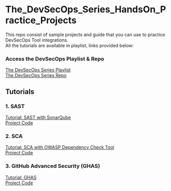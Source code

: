 # The_DevSecOps_Series_HandsOn_Practice_Projects
This repo consist of sample projects and guide that you can use to practice DevSecOps Tool integrations. <br>
All the tutorials are available in playlist, links provided below:

### Access the DevSecOps Playlist & Repo
[The DevSecOps Series Playlist](https://www.youtube.com/playlist?list=PLrhqqWtUP2FHITAa1f_wUQvqjAW-ikima) <br>
[The DevSecOps Series Repo](https://github.com/ManthanDhole/The_DevSecOps_Series)

## Tutorials 

### 1. SAST 
[Tutorial: SAST with SonarQube](https://youtu.be/FuJCR9vyV8M) <br>
[Project Code](https://github.com/ManthanDhole/The_DevSecOps_Series_HandsOn_Practice_Projects/tree/main/SAST/vulnerable-application)

### 2. SCA
[Tutorial: SCA with OWASP Dependency Check Tool](https://youtu.be/7mim79ciHqs?si=URmkksLcfxAxvDxT) <br>
[Project Code](https://github.com/ManthanDhole/The_DevSecOps_Series_HandsOn_Practice_Projects/tree/main/SCA/vulnerable-application) 

### 3. GitHub Advanced Security (GHAS)
[Tutorial: GHAS](https://youtu.be/LO5u45ZUUU4?si=kpRabxBiMWlr40LU) <br>
[Project Code](https://github.com/ManthanDhole/The_DevSecOps_Series_HandsOn_Practice_Projects/tree/main/GitHub%20Advanced%20Security)


